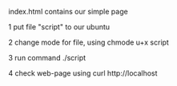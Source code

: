
index.html contains our simple page 

1 put file "script" to our ubuntu

2 change mode for file, using chmode u+x script

3 run command ./script

4 check web-page using curl http://localhost
